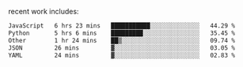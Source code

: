 
<!--<img width="1415" height="100" alt="blu" src="https://github.com/rdsilva01/rdsilva01/assets/101207588/deb060e5-d035-4f09-b511-e3f50605b207">-->

<!-- \> Enthusiastic about developing and building solutions <br>
\> Computer Science and Engineering @ UBI -->

<!-- <a href="https://www.rodrigosilva.live/">personal website</a> 🏁 -->

<!-- ![](https://komarev.com/ghpvc/?username=rdsilva01) -->

recent work includes:
<!--START_SECTION:waka-->

```txt
JavaScript   6 hrs 23 mins   ███████████░░░░░░░░░░░░░░   44.29 %
Python       5 hrs 6 mins    █████████░░░░░░░░░░░░░░░░   35.45 %
Other        1 hr 24 mins    ██▒░░░░░░░░░░░░░░░░░░░░░░   09.74 %
JSON         26 mins         ▓░░░░░░░░░░░░░░░░░░░░░░░░   03.05 %
YAML         24 mins         ▓░░░░░░░░░░░░░░░░░░░░░░░░   02.83 %
```

<!--END_SECTION:waka-->

